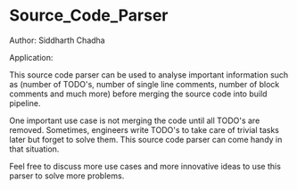 # Source_Code_Parser

Author: Siddharth Chadha 

Application: 

This source code parser can be used to analyse important information such as (number of TODO's, number of single line comments,
number of block comments and much more) before merging the source code into build pipeline.

One important use case is not merging the code until all TODO's are removed. Sometimes, engineers write TODO's to take care of trivial
tasks later but forget to solve them. This source code parser can come handy in that situation. 

Feel free to discuss more use cases and more innovative ideas to use this parser to solve more problems. 


